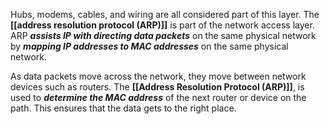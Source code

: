 Hubs, modems, cables, and wiring are all considered part of this layer. The **[[address resolution protocol (ARP)]]** is part of the network access layer. ARP ***assists IP with directing data packets*** on the same physical network by ***mapping IP addresses to MAC addresses*** on the same physical network.

As data packets move across the network, they move between network devices such as routers. The **[[Address Resolution Protocol (ARP)]]**, is used to ***determine the MAC address*** of the next router or device on the path. This ensures that the data gets to the right place.